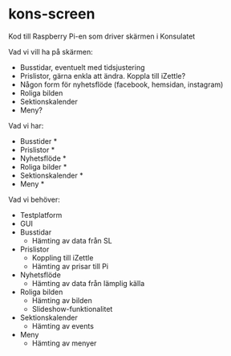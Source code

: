 # kons-screen
Kod till Raspberry Pi-en som driver skärmen i Konsulatet

Vad vi vill ha på skärmen:

* Busstidar, eventuelt med tidsjustering
* Prislistor, gärna enkla att ändra. Koppla till iZettle?
* Någon form för nyhetsflöde (facebook, hemsidan, instagram)
* Roliga bilden
* Sektionskalender
* Meny?

Vad vi har:

* Busstider
    *
* Prislistor
    *
* Nyhetsflöde
    *
* Roliga bilder
    *
* Sektionskalender
    *
* Meny
    *

Vad vi behöver:

* Testplatform
* GUI
* Busstidar
    * Hämting av data från SL
* Prislistor
    * Koppling till iZettle
    * Hämting av prisar till Pi
* Nyhetsflöde
    * Hämting av data från lämplig källa
* Roliga bilden
    * Hämting av bilden
    * Slideshow-funktionalitet
* Sektionskalender
    * Hämting av events
* Meny
    * Hämting av menyer
